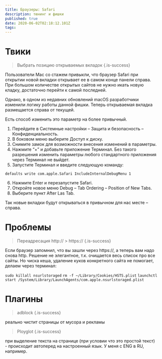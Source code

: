 ```yaml
---
title: Браузеры: Safari
description: тюнинг и фишки
published: true
date: 2020-06-02T02:18:12.101Z
tags: 
---
```


# Твики

> Выбрать позицию открываемых вкладок
{.is-success}


Пользователи Mac со стажем привыкли, что браузер Safari при открытии новой вкладки открывает ее в самом конце панели справа. При большом количестве открытых сайтов не нужно икать новую кладку, достаточно перейти к самой последней.

Однако, в одном из недавних обновлений macOS разработчики изменили логику работы данной фишки. Теперь открываемая вкладка размещается справа от текущей.

Есть способ изменить это параметр на более привычный.

1. Перейдите в Системные настройки – Защита и безопасность – Конфиденциальность.
2. В боковом меню выберите Доступ к диску.
3. Снимите замок для возможности внесения изменений в параметры.
4. Нажмите “+” и добавьте приложение Терминал. Без такого разрешения изменить параметры любого стандартного приложения через Терминал не выйдет.
5. Запустите Терминал и введите следующую команду:
```
defaults write com.apple.Safari IncludeInternalDebugMenu 1
```
6. Нажмите Enter и перезапустите Safari.
7. Откройте новое меню Debug – Tab Ordering – Position of New Tabs.
8. Выберите пункт After Las Tab.

Так новые вкладки будут открываться в привычном для нас месте – справа.


# Проблемы
> Переадресация http:// > https://
{.is-success}

Eсли браузер запомнил, что вы зашли через https://, а теперь вам надо снова http.
Решение не элегантное, т.к. очищается весь список про все сайты.
Но чиска кеша, удаление куков конкретного сайта не помогает, делаем через терминал:

`sudo killall nsurlstoraged`
`rm -f ~/Library/Cookies/HSTS.plist`
`launchctl start /System/Library/LaunchAgents/com.apple.nsurlstoraged.plist`


# Плагины
> adblock
{.is-success}

реально чистит страницы от мусора и рекламы

> Ployglot
{.is-success}


при выделение текста на странице (при условии что это простой текст) - происходит автоперед на настроенный язык. У меня с ENG в RU, например.

